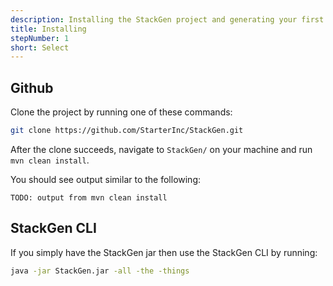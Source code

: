 ```yaml
---
description: Installing the StackGen project and generating your first Stack!
title: Installing
stepNumber: 1
short: Select
---
```


## Github

Clone the project by running one of these commands:

```bash http
git clone https://github.com/StarterInc/StackGen.git
```
After the clone succeeds, navigate to `StackGen/` on your machine and run `mvn clean install`.

You should see output similar to the following:
```
TODO: output from mvn clean install
```

## StackGen CLI

If you simply have the StackGen jar then use the StackGen CLI by running:

```sh
java -jar StackGen.jar -all -the -things
```
